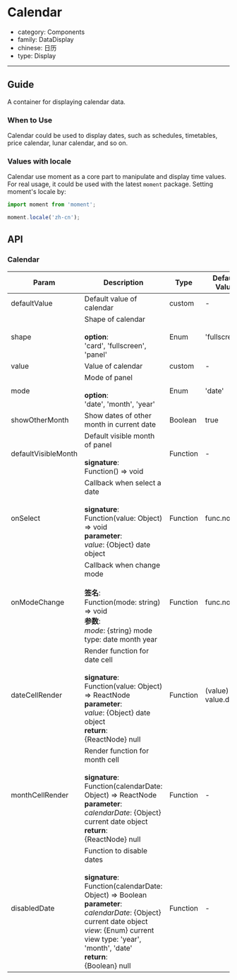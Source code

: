 # Calendar

-   category: Components
-   family: DataDisplay
-   chinese: 日历
-   type: Display

---

## Guide

A container for displaying calendar data.

### When to Use

Calendar could be used to display dates, such as schedules, timetables, price calendar, lunar calendar, and so on.

### Values with locale

Calendar use moment as a core part to manipulate and display time values. For real usage, it could be used with the latest `moment` package. Setting moment's locale by:

```js
import moment from 'moment';

moment.locale('zh-cn');
```

## API

### Calendar

| Param                  | Description                                                                                                                                                                        | Type       | Default Value                     |
| ------------------- | ------------------------------------------------------------------------------------------------------------------------------------------------------------------------- | -------- | ----------------------- |
| defaultValue        | Default value of calendar  | custom   | -                       |
| shape               | Shape of calendar<br><br>**option**:<br>'card', 'fullscreen', 'panel'                                                                                                                     | Enum     | 'fullscreen'            |
| value               | Value of calendar  | custom   | -                       |
| mode                | Mode of panel <br><br>**option**:<br>'date', 'month', 'year'  | Enum     | 'date'                  |
| showOtherMonth      | Show dates of other month in current date | Boolean  | true                    |
| defaultVisibleMonth | Default visible month of panel<br><br>**signature**:<br>Function() => void                                                                                                                              | Function | -                       |
| onSelect            | Callback when select a date <br><br>**signature**:<br>Function(value: Object) => void<br>**parameter**:<br>_value_: {Object} date object                                                          | Function | func.noop               |
| onModeChange         | Callback when change mode <br><br>**签名**:<br>Function(mode: string) => void<br>**参数**:<br>_mode_: {string} mode type: date month year                                                                                                                       | Function | func.noop             |
| dateCellRender      | Render function for date cell<br><br>**signature**:<br>Function(value: Object) => ReactNode<br>**parameter**:<br>_value_: {Object} date object<br>**return**:<br>{ReactNode} null<br>                        | Function | (value) => value.date() |
| monthCellRender     | Render function for month cell<br><br>**signature**:<br>Function(calendarDate: Object) => ReactNode<br>**parameter**:<br>_calendarDate_: {Object} current date object<br>**return**:<br>{ReactNode} null<br> | Function | -                       |
| disabledDate        | Function to disable dates <br><br>**signature**:<br>Function(calendarDate: Object) => Boolean<br>**parameter**:<br>_calendarDate_: {Object} current date object<br>_view_: {Enum} current view type: 'year', 'month', 'date' <br>**return**:<br>{Boolean} null<br>       | Function | -                       |

